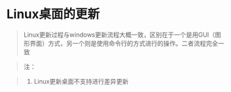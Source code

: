 # Linux桌面的更新



>Linux更新过程与windows更新流程大概一致，区别在于一个是用GUI（图形界面）方式，另一个则是使用命令行的方式进行的操作。二者流程完全一致


> 注：

>1. Linux更新桌面不支持进行差异更新